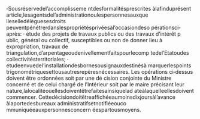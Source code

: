 ‐Sousréservedel’accomplisseme ntdesformalitésprescrites àlafinduprésent article,lesagentsdel’administrationoulespersonnesauxque lleselledélèguesesdroits peuventpénétrerdanslespropriétésprivéesàl’occasiondeso pérationsci‐après:
· étude des projets de travaux publics ou des travaux d’intérêt p ublic, général ou
collectif, susceptibles ou non de donner lieu à expropriation, travaux de triangulation,d’arpentageoudenivellementfaitspourlecomp tedel’Etatoudes collectivitésterritoriales;
· étudeenvuedel’installationdesbornesousignauxdestinésà marquerlespoints
trigonométriquesettousautresrepèresnécessaires.
Les opérations ci‐dessus doivent être ordonnées soit par une dé cision conjointe du Ministre concerné et de celui chargé de l’Intérieur soit par le maire précisant leur nature,lalocalitéoùellesdoiventêtrefaitesainsiquelad ateàlaquelleellesdoivent commencer.
Cettedécisiondoitêtreaffichéeaumoinsdixjoursàl’avance àlaportedesbureaux administratifsetnotifiéeouco mmuniquéeauxpersonnesconcern éespartousmoyens.